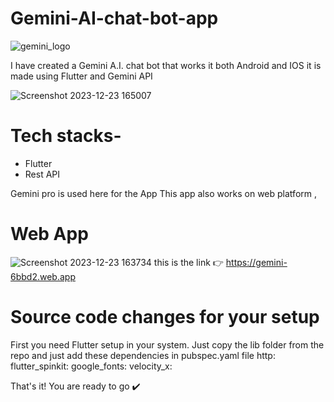 # Gemini-AI-chat-bot-app

![gemini_logo](https://github.com/sandeshkolte/Gemini-AI-chat-bot-app/assets/127025956/2d3c65d7-c001-4df3-85a9-8bdc591558e8)

I have created a Gemini A.I. chat bot that works it both Android and IOS it is made using Flutter and Gemini API

![Screenshot 2023-12-23 165007](https://github.com/sandeshkolte/Gemini-AI-chat-bot-app/assets/127025956/f627e8c6-3de1-4d9a-9033-3fed66b8d27d)

# Tech stacks-
- Flutter
- Rest API

Gemini pro is used here for the App
This app also works on web platform ,

# Web App
![Screenshot 2023-12-23 163734](https://github.com/sandeshkolte/Gemini-AI-chat-bot-app/assets/127025956/cdad1f2c-daa2-4be9-8256-9defcaf2d492)
this is the link 👉 https://gemini-6bbd2.web.app

# Source code changes for your setup

First you need Flutter setup in your system.
Just copy the lib folder from the repo and just add these dependencies in pubspec.yaml file
  http:
  flutter_spinkit:
  google_fonts:
  velocity_x:

That's it!
You are ready to go ✔️
